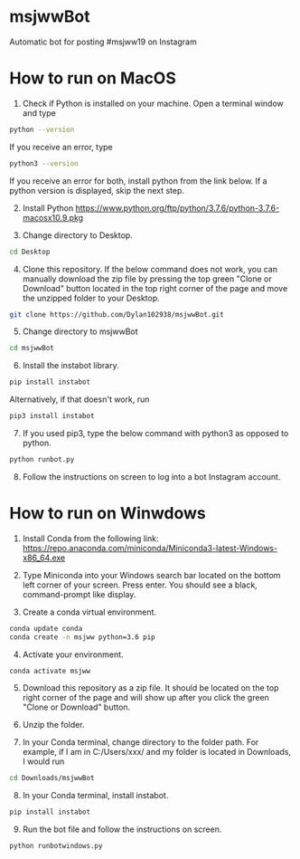 # msjwwBot

Automatic bot for posting #msjww19 on Instagram

# How to run on MacOS
1. Check if Python is installed on your machine. Open a terminal window and type
```bash
python --version
```
If you receive an error, type
```bash
python3 --version
```
If you receive an error for both, install python from the link below. If a python version is displayed, skip the next step.

2. Install Python
https://www.python.org/ftp/python/3.7.6/python-3.7.6-macosx10.9.pkg

3. Change directory to Desktop.
```bash
cd Desktop
```

4. Clone this repository. If the below command does not work, you can manually download the zip file by pressing the top green "Clone or Download" button located in the top right corner of the page and move the unzipped folder to your Desktop.
```bash
git clone https://github.com/Dylan102938/msjwwBot.git
```

5. Change directory to msjwwBot
```bash
cd msjwwBot
```

6. Install the instabot library.
```bash
pip install instabot
```
Alternatively, if that doesn't work, run
```bash
pip3 install instabot
```

7. If you used pip3, type the below command with python3 as opposed to python.
```bash
python runbot.py
```

8. Follow the instructions on screen to log into a bot Instagram account.

# How to run on Winwdows
1. Install Conda from the following link: https://repo.anaconda.com/miniconda/Miniconda3-latest-Windows-x86_64.exe

2. Type Miniconda into your Windows search bar located on the bottom left corner of your screen. Press enter. You should see a black, command-prompt like display.

3. Create a conda virtual environment.
```bash
conda update conda
conda create -n msjww python=3.6 pip
```

4. Activate your environment.
```bash
conda activate msjww
```

5. Download this repository as a zip file. It should be located on the top right corner of the page and will show up after you click the green "Clone or Download" button.

6. Unzip the folder.

7. In your Conda terminal, change directory to the folder path. For example, if I am in C:/Users/xxx/ and my folder is located in Downloads, I would run
```bash
cd Downloads/msjwwBot
```

8. In your Conda terminal, install instabot.
```bash
pip install instabot
```

9. Run the bot file and follow the instructions on screen.
```bash
python runbotwindows.py
```

